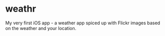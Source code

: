 weathr
======

My very first iOS app - a weather app spiced up with Flickr images based on the weather and your location.
